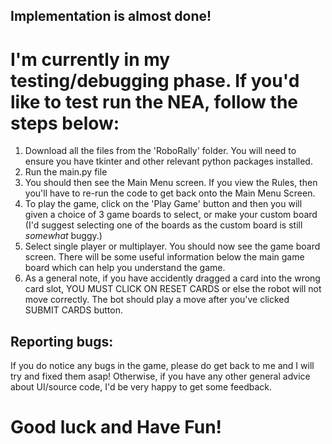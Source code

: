 ## Implementation is almost done! 

# I'm currently in my testing/debugging phase. If you'd like to test run the NEA, follow the steps below: 

1. Download all the files from the 'RoboRally' folder. You will need to ensure you have tkinter and other relevant python packages installed. 
2. Run the main.py file 
3. You should then see the Main Menu screen. If you view the Rules, then you'll have to re-run the code to get back onto the Main Menu Screen. 
4. To play the game, click on the 'Play Game' button and then you will given a choice of 3 game boards to select, or make your custom board (I'd suggest selecting one of the boards as the custom board is still *somewhat* buggy.)
5. Select single player or multiplayer. You should now see the game board screen. There will be some useful information below the main game board which can help you understand the game. 
6. As a general note, if you have accidently dragged a card into the wrong card slot, YOU MUST CLICK ON RESET CARDS or else the robot will not move correctly. The bot should play a move after you've clicked SUBMIT CARDS button. 

## Reporting bugs: 
If you do notice any bugs in the game, please do get back to me and I will try and fixed them asap! 
Otherwise, if you have any other general advice about UI/source code, I'd be very happy to get some feedback. 

# Good luck and Have Fun! 

